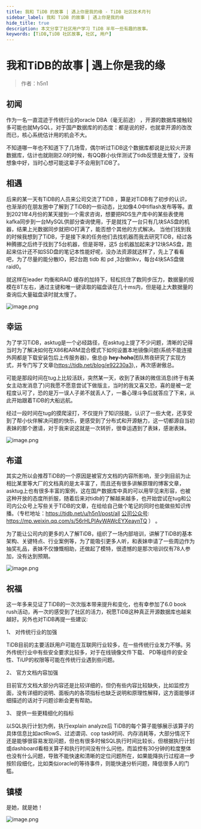 ```yaml
---
title: 我和 TiDB 的故事 | 遇上你是我的缘 - TiDB 社区技术月刊
sidebar_label: 我和 TiDB 的故事 | 遇上你是我的缘
hide_title: true
description: 本文分享了社区用户学习 TiDB 半年一些有趣的故事。
keywords: [TiDB,TiDB 社区故事, 社区, 用户]
---
```


# 我和TiDB的故事 | 遇上你是我的缘

> 作者：h5n1

## 初闻

作为一名一直混迹于传统行业的oracle DBA（毫无前途） ，开源的数据库接触较多可能也就MySQL，对于国产数据库的的态度：都是说的好，也就拿开源的改改而已，核心系统估计用的机会不大。

不知道哪一年也不知道下了几场雪，偶尔听过TiDB这个数据库都说是比较火开源数据库，估计也就刚刚2.0的时候，有QQ群小伙伴测试了tidb反馈是太慢了，没有想象中好，当时心想可能这辈子不会用到TiDB了。

## 相遇

后来的某一天有TiDB的人员来公司交流了TiDB ，算是对TiDB有了初步的认识，也渐渐的在朋友圈中了解到了TiDB的一些动态，比如像4.0中tiflash发布等等。直到2021年4月份的某天接到一个需求咨询，想要把RDS生产库中的某些表使用kafka同步到一台MySQL供部分查询使用，于是就找了一台只有几块SAS盘的机器，结果上光数据同步就把IO打满了，能否想个其他的方式解决。 
当他们找到我的时候我想到了TiDB，于是接下来的任务他们去找机器而我去研究TiDB，经过各种腾挪之后终于找到了5台机器，但是哥呀，这5 台机器加起来才12块SAS盘，跑起来估计还不如SSD盘的笔记本性能好呢，没办法资源就这样了，先上了看看吧，为了尽量的能分散IO，把2台跑 tidb 和 pd ,3台做tikv，每台4块SAS盘做raid0。

就这样在leader 均衡和RAID 缓存的加持下，轻松抗住了数同步压力，数据量的规模在8T左右，通过主键和唯一键读取的磁盘读在几十ms内，但是碰上大数据量的查询后大量磁盘读时就太慢了。

![image.png](https://tidb-blog.oss-cn-beijing.aliyuncs.com/media/image-1659339874215.png)

## 幸运 

为了学习TiDB，asktug是一个必经路径，在asktug上提了不少问题，清晰的记得当时为了解决如何在X86和ARM混合模式下如何设置本地镜像问题(系统不能连接外网都是下载安装包后上传服务器)，傲总@ **hey-hoho**团队熬夜研究了实现方式，并专门写了文章(https://tidb.net/blog/e92230a3),，再次感谢傲总。

可能是那段时间在tug上比较活跃，突然某一天，收到了表妹的微信消息(终于有美女主动发消息了)问我愿不愿意尝试下做版主，当时的我又喜又恐，喜的是被一定程度认可了，恐的是万一误人子弟不就丢人了，一番心理斗争后就答应了下来，从此开始跟着TiDB的大船远航。

经过一段时间在tug的摸爬滚打，不仅提升了知识技能，认识了一些大佬，还享受到了帮小伙伴解决问题的快乐，更感受到了分布式和开源魅力，这一切都源自当初表妹的那个邀请，对于我来说这就是一次转折，很幸运遇到了表妹，感谢表妹。

![image.png](https://tidb-blog.oss-cn-beijing.aliyuncs.com/media/image-1659339857148.png)

## 布道

其实之所以会推荐TiDB的一个原因是被官方文档的内容所影响，至少到目前为止相比某里等大厂的文档真的是太丰富了，而且还有很多讲解原理的博客文章，asktug上也有很多丰富的案例，这在国产数据库中真的可以用罕见来形容，也被这种开放的态度所折服，随着后来对tidb的了解越来越多，也开始尝试在tug和公司内公众号上写些关于TiDB的文章，在给给自己做个笔记的同时也能做些知识传播。（专栏地址：https://tidb.net/u/h5n1/post/all   [公司公众号](https://tidb.net/u/h5n1/post/alz，公司公众号): https://mp.weixin.qq.com/s/56rHLPIAyWAWcEYXeaynTQ ） 。

为了能让公司内的更多的人了解TiDB，组织了一场内部培训，讲解了TiDB的基本架构、关键特点、行业案例等，为了能吸引更多人听，和表妹申请了一些周边作为抽奖礼品，表妹不仅慷慨相助，还做起了模特，很遗憾的是那次培训仅有78人参加，没有达到预期。

![image.png](https://tidb-blog.oss-cn-beijing.aliyuncs.com/media/image-1659339844835.png)

## 祝福

这一年多来见证了TiDB的一次次版本带来提升和变化，也有幸参加了6.0 book rush活动，再一次的感受到了社区的活力，祝愿TiDB这种真正开源数据库也越来越好。另外也对TiDB再提一些建议:

1、  对传统行业的加强

TiDB目前的主要活跃用户可能在互联网行业较多，在一些传统行业发力不够。另外传统行业中有些安全要求比较多，对于在线镜像文件下载、 PD等组件的安全性、TiUP的权限等可能在传统行业遇到些问题。

2、 官方文档内容加强

目前官方文档大部分内容还是比较详细的，但仍有些内容比较缺失，比如监控方面，没有详细的说明、面板内的各项指标也缺乏说明和原理性解释，这方面能够详细描述的话对于问题诊断会更有帮助。

3、 提供一些更精细化的指标

以SQL执行计划为例，执行explain analyze后 TiDB的每个算子能够展示该算子的具体信息比如actRowS、过滤谓词、cop task时间、内存消耗等，大部分情况下还是能够很容易发现问题，但也有很多时候SQL执行时间比较长，但根据执行计划或dashboard看相关算子和执行时间没有什么问他，而监控有30分钟的粒度整体也没有什么问题，导致不能快速和清晰的定位问题所在，如果能降执行过程进一步按阶段细化，比如类似oracle的等待事件，则能快速分析问题，降低很多人的门槛。

##  镇楼

是她，就是她！

![image.png](https://tidb-blog.oss-cn-beijing.aliyuncs.com/media/image-1659339810645.png)